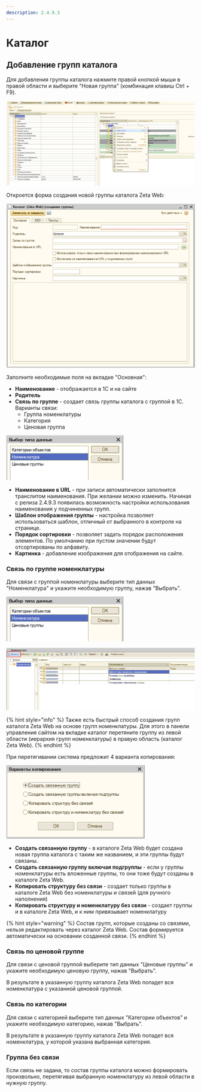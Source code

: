 ```yaml
---
description: 2.4.9.3
---
```


# Каталог

## Добавление групп каталога

Для добавления группы каталога нажмите правой кнопкой мыши в правой области и выберите "Новая группа" \(комбинация клавиш Ctrl + F9\).

![](../../.gitbook/assets/image%20%2875%29.png)

Откроется форма создания новой группы каталога Zeta Web:

![](../../.gitbook/assets/image%20%2891%29.png)

Заполните необходимые поля на вкладке "Основная":

* **Наименование** - отображается в 1С и на сайте
* **Родитель**
* **Связь по группе** - создает связь группы каталога с группой в 1С. Варианты связи:
  * Группа номенклатуры
  * Категория
  * Ценовая группа

![](../../.gitbook/assets/image%20%28339%29.png)

* **Наименование в URL** - при записи автоматически заполнится транслитом наименования. При желании можно изменить. Начиная с релиза 2.4.9.3 появилась возможность настройки использования наименования у подчиненных групп.
* **Шаблон отображения группы** - настройка позволяет использоваться шаблон, отличный от выбранного в контроле на странице.
* **Порядок сортировки** - позволяет задать порядок расположения элементов. По умолчанию при пустом значении будут отсортированы по алфавиту.
* **Картинка** - добавление изображения для отображения на сайте.

### Связь по группе номенклатуры

Для связи с группой номенклатуры выберите тип данных "Номенклатура" и укажите необходимую группу, нажав "Выбрать".

![](../../.gitbook/assets/image%20%2897%29.png)

![](../../.gitbook/assets/image%20%28534%29.png)

{% hint style="info" %}
Также есть быстрый способ создания групп каталога Zeta Web на основе групп номенклатуры. Для этого в панели управления сайтом на вкладке каталог перетяните группу из левой области \(иерархия групп номенклатуры\) в правую область \(каталог Zeta Web\).
{% endhint %}

При перетягивании система предложит 4 варианта копирования:

![](../../.gitbook/assets/image%20%28359%29.png)

* **Создать связанную группу** - в каталоге Zeta Web будет создана новая группа каталога с таким же названием, и эти группы будут связаны.
* **Создать связанную группу включая подгруппы** - если у группы номенклатуры есть вложенные группы, то они тоже будут созданы в каталоге Zeta Web.
* **Копировать структуру без связи** - создает только группы в каталоге Zeta Web без номенклатуры и связей \(для ручного наполнения\)
* **Копировать структуру и номенклатуру без связи** - создает группы и в каталоге Zeta Web, и к ним привязывает номенклатуру

{% hint style="warning" %}
Состав групп, которые созданы со связями, нельзя редактировать через каталог Zeta Web. Состав формируется автоматически на основании созданной связи.
{% endhint %}

### Связь по ценовой группе

Для связи с ценовой группой выберите тип данных "Ценовые группы" и укажите необходимую ценовую группу, нажав "Выбрать".

В результате в указанную группу каталога Zeta Web попадет вся номенклатура с указанной ценовой группой.

### Связь по категории

Для связи с категорией выберите тип данных "Категории объектов" и укажите необходимую категорию, нажав "Выбрать".

В результате в указанную группу каталога Zeta Web попадет вся номенклатура, у которой указана выбранная категория.

### Группа без связи

Если связь не задана, то состав группы каталога можно формировать произвольно, перетягивая выбранную номенклатуру из левой области в нужную группу.

